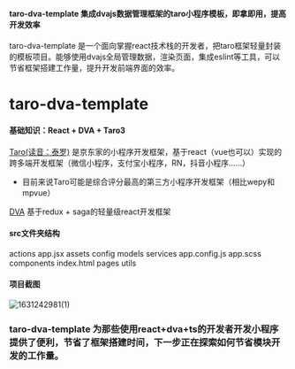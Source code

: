 #### taro-dva-template 集成dvajs数据管理框架的taro小程序模板，即拿即用，提高开发效率
taro-dva-template 是一个面向掌握react技术栈的开发者，把taro框架轻量封装的模板项目。能够使用dvajs全局管理数据，渲染页面，集成eslint等工具，可以节省框架搭建工作量，提升开发前端界面的效率。

# taro-dva-template

#### 基础知识：React + DVA + Taro3 

[Taro(读音：泰罗)](https://github.com/NervJS/taro) 是京东家的小程序开发框架，基于react（vue也可以）实现的跨多端开发框架（微信小程序，支付宝小程序，RN，抖音小程序......）

- 目前来说Taro可能是综合评分最高的第三方小程序开发框架（相比wepy和mpvue）

[DVA](https://github.com/dvajs/dva) 基于redux + saga的轻量级react开发框架


#### src文件夹结构
actions        app.jsx   assets      config      models  services
app.config.js  app.scss  components  index.html  pages   utils

#### 项目截图
![1631242981(1)](https://user-images.githubusercontent.com/43999270/132792742-664cd2e4-f81a-475f-8d68-839d9f9f8cf5.png)

### taro-dva-template 为那些使用react+dva+ts的开发者开发小程序提供了便利，节省了框架搭建时间，下一步正在探索如何节省模块开发的工作量。


